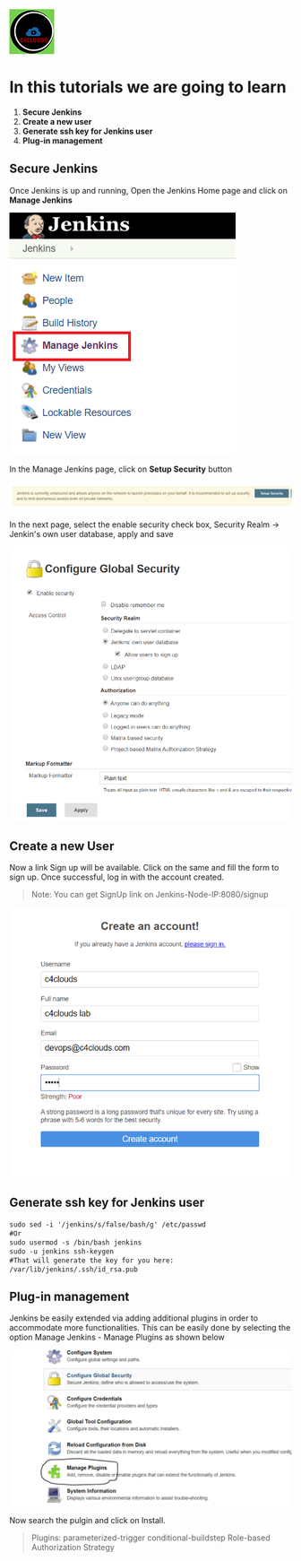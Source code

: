 <img src="images/c4logo.png">

# In this tutorials we are going to learn
1. **Secure Jenkins**
2. **Create a new user**
3. **Generate ssh key for Jenkins user**
4. **Plug-in management**


## Secure Jenkins
Once Jenkins is up and running, Open the Jenkins Home page and click on **Manage Jenkins**

<img src="images/Manage-Jenkins.png">

In the Manage Jenkins page, click on **Setup Security** button

<img src="images/Setup-Security.PNG">

In the next page, select the enable security check box, Security Realm -> Jenkin's own user database, apply and save

<img src="images/Enable-Security.PNG">

## Create a new User

Now a link Sign up will be available. Click on the same and fill the form to sign up. Once successful, log in with the account created.

>Note: You can get SignUp link on Jenkins-Node-IP:8080/signup

<img src="images/Create-Account-SignUp.PNG">

## Generate ssh key for Jenkins user
```code
sudo sed -i '/jenkins/s/false/bash/g' /etc/passwd
#Or
sudo usermod -s /bin/bash jenkins
sudo -u jenkins ssh-keygen
#That will generate the key for you here: /var/lib/jenkins/.ssh/id_rsa.pub
```

## Plug-in management
Jenkins be easily extended via adding additional plugins in order to accommodate more functionalities. This can be easily done by selecting the option Manage Jenkins - Manage Plugins as shown below

<img src="images/Manage-Plugin.PNG">

Now search the pulgin and click on Install.

>Plugins: 
parameterized-trigger
conditional-buildstep
Role-based Authorization Strategy